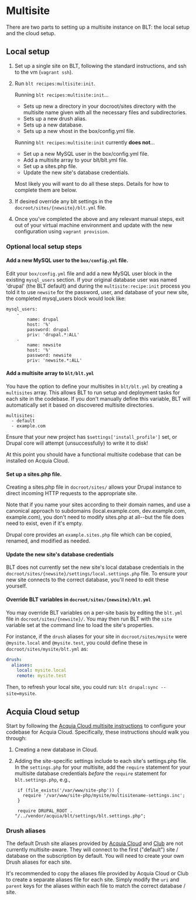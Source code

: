 # Multisite

There are two parts to setting up a multisite instance on BLT: the local setup and the cloud setup.

## Local setup

1. Set up a single site on BLT, following the standard instructions, and ssh to the vm (`vagrant ssh`).
1. Run `blt recipes:multisite:init`.
    
    Running `blt recipes:multisite:init`...
    
    * Sets up new a directory in your docroot/sites directory with the multisite name given with all the necessary files and subdirectories.
    * Sets up a new drush alias.
    * Sets up a new database.
    * Sets up a new vhost in the box/config.yml file. 
    
    Running `blt recipes:multisite:init` currently **does not**...
    
    * Set up a new MySQL user in the box/config.yml file.
    * Add a multisite array to your blt/blt.yml file.
    * Set up a sites.php file.
    * Update the new site's database credentials.

    Most likely you will want to do all these steps. Details for how to complete them are below. 

1. If desired override any blt settings in the `docroot/sites/{newsite}/blt.yml` file.
1. Once you've completed the above and any relevant manual steps, exit out of your virtual machine environment and update with the new configuration using `vagrant provision`.

### Optional local setup steps

#### Add a new MySQL user to the `box/config.yml` file.

Edit your `box/config.yml` file and add a new MySQL user block in the existing `mysql_users` section. If your original database user was named 'drupal' (the BLT default) and during the `multisite:recipe:init` process you told it to use `newsite` for the password, user, and database of your new site, the completed mysql_users block would look like:

```
mysql_users:
    -
        name: drupal
        host: '%'
        password: drupal
        priv: 'drupal.*:ALL'
    -
        name: newsite
        host: '%'
        password: newsite
        priv: 'newsite.*:ALL'
```


#### Add a multisite array to `blt/blt.yml`

You have the option to define your multisites in `blt/blt.yml` by creating a `multisites` array. This allows BLT to run setup and deployment tasks for each site in the codebase. If you don't manually define this variable, BLT will automatically set it based on discovered multisite directories.

    multisites:
      - default
      - example.com

Ensure that your new project has `$settings['install_profile']` set, or Drupal core will attempt (unsuccessfully) to write it to disk!

At this point you should have a functional multisite codebase that can be installed on Acquia Cloud.

#### Set up a sites.php file.

Creating a sites.php file in `docroot/sites/` allows your Drupal instance to direct incoming HTTP requests to the appropriate site. 

Note that if you name your sites according to their domain names, and use a canonical approach to subdomains (local.example.com, dev.example.com, example.com), you don't need to modify sites.php at all--but the file does need to exist, even if it's empty.

Drupal core provides an `example.sites.php` file which can be copied, renamed, and modified as needed.

#### Update the new site's database credentials

BLT does not currently set the new site's local database credentials in the `docroot/sites/{newsite}/settings/local.settings.php` file. To ensure your new site connects to the correct database, you'll need to edit these yourself.

#### Override BLT variables in `docroot/sites/{newsite}/blt.yml`

You may override BLT variables on a per-site basis by editing the `blt.yml` file in `docroot/sites/{newsite}/`. You may then run BLT with the `site` variable set at the command line to load the site's properties.

For instance, if the `drush` aliases for your site in `docroot/sites/mysite` were `@mysite.local` and `@mysite.test`, you could define these in `docroot/sites/mysite/blt.yml` as:

```yaml
drush:
  aliases:
    local: mysite.local
    remote: mysite.test
```

Then, to refresh your local site, you could run: `blt drupal:sync --site=mysite`.

## Acquia Cloud setup

Start by following the [Acquia Cloud multisite instructions](https://docs.acquia.com/acquia-cloud/multisite) to configure your codebase for Acquia Cloud. Specifically, these instructions should walk you through:

1. Creating a new database in Cloud.
2. Adding the site-specific settings include to each site's settings.php file. In the `settings.php` for your multisite, add the `require` statement for your multisite database credentials *before* the `require` statement for `blt.settings.php`, e.g.,

        if (file_exists('/var/www/site-php')) {
          require '/var/www/site-php/mysite/multisitename-settings.inc';
        }

        require DRUPAL_ROOT . "/../vendor/acquia/blt/settings/blt.settings.php";

### Drush aliases

The default Drush site aliases provided by [Acquia Cloud](https://docs.acquia.com/acquia-cloud/drush/aliases) and [Club](https://github.com/acquia/club#usage) are not currently multisite-aware. They will connect to the first ("default") site / database on the subscription by default. You will need to create your own Drush aliases for each site.

It's recommended to copy the aliases file provided by Acquia Cloud or Club to create a separate aliases file for each site. Simply modify the `uri` and `parent` keys for the aliases within each file to match the correct database / site.
